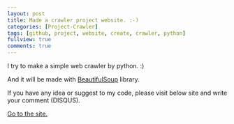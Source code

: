 ```yaml
---
layout: post
title: Made a crawler project website. :-)
categories: [Project-Crawler]
tags: [github, project, website, create, crawler, python]
fullview: true
comments: true
---
```


I try to make a simple web crawler by python. :)

And it will be made with [BeautifulSoup](https://www.crummy.com/software/BeautifulSoup) library.

If you have any idea or suggest to my code, please visit below site and write your comment (DISQUS).


<a class="btn btn-default" href="https://zective.github.io/crawler">Go to the site.</a>
